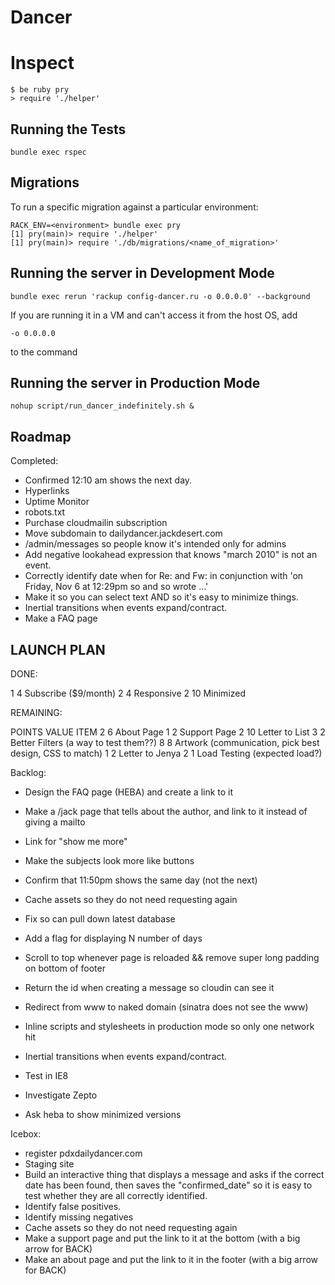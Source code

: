 Dancer
======


Inspect
=======

    $ be ruby pry
    > require './helper'

Running the Tests
-----------------

    bundle exec rspec


Migrations
----------

To run a specific migration against a particular environment:

    RACK_ENV=<environment> bundle exec pry
    [1] pry(main)> require './helper'
    [1] pry(main)> require './db/migrations/<name_of_migration>'


Running the server in Development Mode
--------------------------------------

    bundle exec rerun 'rackup config-dancer.ru -o 0.0.0.0' --background

If you are running it in a VM and can't access it from the host OS,
add

    -o 0.0.0.0

to the command

Running the server in Production Mode
-------------------------------------

    nohup script/run_dancer_indefinitely.sh &

Roadmap
--------------

Completed:

  * Confirmed 12:10 am shows the next day.
  * Hyperlinks
  * Uptime Monitor
  * robots.txt
  * Purchase cloudmailin subscription
  * Move subdomain to dailydancer.jackdesert.com
  * /admin/messages so people know it's intended only for admins
  * Add negative lookahead expression that knows "march 2010" is not an event.
  * Correctly identify date when for Re: and Fw: in conjunction with 'on Friday, Nov 6 at 12:29pm so and so wrote ...'
  * Make it so you can select text AND so it's easy to minimize things.
  * Inertial transitions when events expand/contract.
  * Make a FAQ page

LAUNCH PLAN
-----------

DONE:

1         4       Subscribe ($9/month)
2         4       Responsive
2         10      Minimized

REMAINING:


POINTS    VALUE   ITEM
2         6       About Page
1         2       Support Page
2         10      Letter to List
3         2       Better Filters (a way to test them??)
8         8       Artwork (communication, pick best design, CSS to match)
1         2       Letter to Jenya
2         1       Load Testing (expected load?)

Backlog:

  * Design the FAQ page (HEBA) and create a link to it
  * Make a /jack page that tells about the author, and link to it instead of giving a mailto
  * Link for "show me more"
  * Make the subjects look more like buttons

  * Confirm that 11:50pm shows the same day (not the next)
  * Cache assets so they do not need requesting again
  * Fix so can pull down latest database
  * Add a flag for displaying N number of days
  * Scroll to top whenever page is reloaded && remove super long padding on bottom of footer
  * Return the id when creating a message so cloudin can see it
  * Redirect from www to naked domain (sinatra does not see the www)
  * Inline scripts and stylesheets in production mode so only one network hit
  * Inertial transitions when events expand/contract.
  * Test in IE8
  * Investigate Zepto

  * Ask heba to show minimized versions


Icebox:

  * register pdxdailydancer.com
  * Staging site
  * Build an interactive thing that displays a message and asks if the correct date has been found, then saves
    the "confirmed_date" so it is easy to test whether they are all correctly identified.
  * Identify false positives.
  * Identify missing negatives
  * Cache assets so they do not need requesting again
  * Make a support page and put the link to it at the bottom (with a big arrow for BACK)
  * Make an about page and put the link to it in the footer (with a big arrow for BACK)



